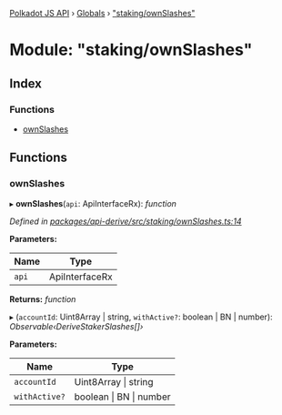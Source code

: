 [Polkadot JS API](../README.md) › [Globals](../globals.md) › ["staking/ownSlashes"](_staking_ownslashes_.md)

# Module: "staking/ownSlashes"

## Index

### Functions

* [ownSlashes](_staking_ownslashes_.md#ownslashes)

## Functions

###  ownSlashes

▸ **ownSlashes**(`api`: ApiInterfaceRx): *function*

*Defined in [packages/api-derive/src/staking/ownSlashes.ts:14](https://github.com/polkadot-js/api/blob/7a7d6e9b8a/packages/api-derive/src/staking/ownSlashes.ts#L14)*

**Parameters:**

Name | Type |
------ | ------ |
`api` | ApiInterfaceRx |

**Returns:** *function*

▸ (`accountId`: Uint8Array | string, `withActive?`: boolean | BN | number): *Observable‹DeriveStakerSlashes[]›*

**Parameters:**

Name | Type |
------ | ------ |
`accountId` | Uint8Array &#124; string |
`withActive?` | boolean &#124; BN &#124; number |
